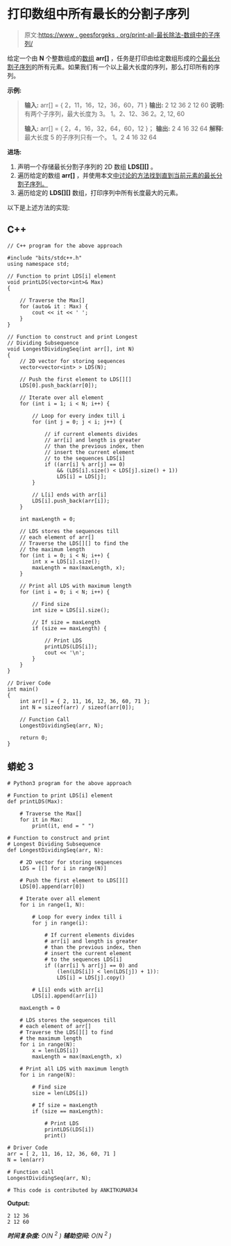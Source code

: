 # 打印数组中所有最长的分割子序列

> 原文:[https://www . geesforgeks . org/print-all-最长除法-数组中的子序列/](https://www.geeksforgeeks.org/print-all-longest-dividing-subsequence-in-an-array/)

给定一个由 **N** 个整数组成的[数组](https://www.geeksforgeeks.org/introduction-to-arrays/) **arr[]** ，任务是打印由给定数组形成的[个最长分割子序列](https://www.geeksforgeeks.org/longest-dividing-subsequence/)的所有元素。如果我们有一个以上最大长度的序列，那么打印所有的序列。

**示例:**

> **输入:** arr[] = { 2，11，16，12，36，60，71 }
> **输出:**
> 2 12 36
> 2 12 60
> **说明:**
> 有两个子序列，最大长度为 3。
> 1。2、12、36
> 2。2, 12, 60
> 
> **输入:** arr[] = { 2，4，16，32，64，60，12 }；
> **输出:**
> 2 4 16 32 64
> **解释:**
> 最大长度 5 的子序列只有一个。
> 1。2 4 16 32 64

**进场:**

1.  声明一个存储最长分割子序列的 2D 数组 **LDS[][]** 。
2.  遍历给定的数组 **arr[]** ，并使用本文[中讨论的方法找到直到当前元素的最长分割子序列。](https://www.geeksforgeeks.org/longest-dividing-subsequence/)
3.  遍历给定的 **LDS[][]** 数组，打印序列中所有长度最大的元素。

以下是上述方法的实现:

## C++

```
// C++ program for the above approach

#include "bits/stdc++.h"
using namespace std;

// Function to print LDS[i] element
void printLDS(vector<int>& Max)
{

    // Traverse the Max[]
    for (auto& it : Max) {
        cout << it << ' ';
    }
}

// Function to construct and print Longest
// Dividing Subsequence
void LongestDividingSeq(int arr[], int N)
{
    // 2D vector for storing sequences
    vector<vector<int> > LDS(N);

    // Push the first element to LDS[][]
    LDS[0].push_back(arr[0]);

    // Iterate over all element
    for (int i = 1; i < N; i++) {

        // Loop for every index till i
        for (int j = 0; j < i; j++) {

            // if current elements divides
            // arr[i] and length is greater
            // than the previous index, then
            // insert the current element
            // to the sequences LDS[i]
            if ((arr[i] % arr[j] == 0)
                && (LDS[i].size() < LDS[j].size() + 1))
                LDS[i] = LDS[j];
        }

        // L[i] ends with arr[i]
        LDS[i].push_back(arr[i]);
    }

    int maxLength = 0;

    // LDS stores the sequences till
    // each element of arr[]
    // Traverse the LDS[][] to find the
    // the maximum length
    for (int i = 0; i < N; i++) {
        int x = LDS[i].size();
        maxLength = max(maxLength, x);
    }

    // Print all LDS with maximum length
    for (int i = 0; i < N; i++) {

        // Find size
        int size = LDS[i].size();

        // If size = maxLength
        if (size == maxLength) {

            // Print LDS
            printLDS(LDS[i]);
            cout << '\n';
        }
    }
}

// Driver Code
int main()
{
    int arr[] = { 2, 11, 16, 12, 36, 60, 71 };
    int N = sizeof(arr) / sizeof(arr[0]);

    // Function Call
    LongestDividingSeq(arr, N);

    return 0;
}
```

## 蟒蛇 3

```
# Python3 program for the above approach

# Function to print LDS[i] element
def printLDS(Max):

    # Traverse the Max[]
    for it in Max:
        print(it, end = " ")

# Function to construct and print 
# Longest Dividing Subsequence
def LongestDividingSeq(arr, N):

    # 2D vector for storing sequences
    LDS = [[] for i in range(N)]

    # Push the first element to LDS[][]
    LDS[0].append(arr[0])

    # Iterate over all element
    for i in range(1, N):

        # Loop for every index till i
        for j in range(i):

            # If current elements divides
            # arr[i] and length is greater
            # than the previous index, then
            # insert the current element
            # to the sequences LDS[i]
            if ((arr[i] % arr[j] == 0) and
                (len(LDS[i]) < len(LDS[j]) + 1)):
                LDS[i] = LDS[j].copy()

        # L[i] ends with arr[i]
        LDS[i].append(arr[i])

    maxLength = 0

    # LDS stores the sequences till
    # each element of arr[]
    # Traverse the LDS[][] to find 
    # the maximum length
    for i in range(N):
        x = len(LDS[i])
        maxLength = max(maxLength, x)

    # Print all LDS with maximum length
    for i in range(N):

        # Find size
        size = len(LDS[i])

        # If size = maxLength
        if (size == maxLength):

            # Print LDS
            printLDS(LDS[i])
            print()

# Driver Code
arr = [ 2, 11, 16, 12, 36, 60, 71 ]
N = len(arr)

# Function call
LongestDividingSeq(arr, N);

# This code is contributed by ANKITKUMAR34
```

**Output:**

```
2 12 36 
2 12 60

```

 ***时间复杂度:** O(N <sup>2</sup> )
**辅助空间:** O(N <sup>2</sup> )*